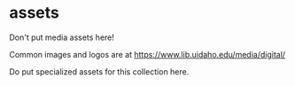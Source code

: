 # assets

Don't put media assets here! 

Common images and logos are at https://www.lib.uidaho.edu/media/digital/

Do put specialized assets for this collection here.
